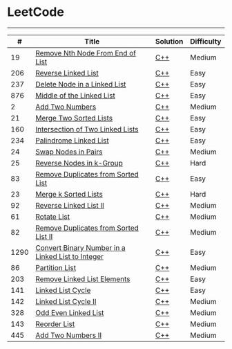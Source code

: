 # LeetCode

---

| # | Title | Solution | Difficulty |
|---| ----- | -------- | ---------- |
|19|[Remove Nth Node From End of List](https://leetcode.com/problems/remove-nth-node-from-end-of-list/) | [C++](Algorithms/remove-nth-node-from-end-of-list.cpp)|Medium|
|206|[Reverse Linked List](https://leetcode.com/problems/reverse-linked-list/) | [C++](Algorithms/reverse-linked-list.cpp)|Easy|
|237|[Delete Node in a Linked List](https://leetcode.com/problems/delete-node-in-a-linked-list/) | [C++](Algorithms/delete-node-in-a-linked-list.cpp)|Easy|
|876|[Middle of the Linked List](https://leetcode.com/problems/middle-of-the-linked-list/) | [C++](Algorithms/middle-of-the-linked-list.cpp)|Easy|
|2|[Add Two Numbers](https://leetcode.com/problems/add-two-numbers/) | [C++](Algorithms/add-two-numbers.cpp)|Medium|
|21|[Merge Two Sorted Lists](https://leetcode.com/problems/merge-two-sorted-lists/) | [C++](Algorithms/merge-two-sorted-lists.cpp)|Easy|
|160|[Intersection of Two Linked Lists](https://leetcode.com/problems/intersection-of-two-linked-lists/) | [C++](Algorithms/intersection-of-two-linked-lists.cpp)|Easy|
|234|[Palindrome Linked List](https://leetcode.com/problems/palindrome-linked-list/) | [C++](Algorithms/palindrome-linked-list.cpp)|Easy|
|24|[Swap Nodes in Pairs](https://leetcode.com/problems/swap-nodes-in-pairs/) | [C++](Algorithms/swap-nodes-in-pairs.cpp)|Medium|
|25|[Reverse Nodes in k-Group](https://leetcode.com/problems/reverse-nodes-in-k-group/) | [C++](Algorithms/reverse-nodes-in-k-group.cpp)|Hard|
|83|[Remove Duplicates from Sorted List](https://leetcode.com/problems/remove-duplicates-from-sorted-list/) | [C++](Algorithms/remove-duplicates-from-sorted-list.cpp)|Easy|
|23|[Merge k Sorted Lists](https://leetcode.com/problems/merge-k-sorted-lists/) | [C++](Algorithms/merge-k-sorted-lists.cp)|Hard|
|92|[Reverse Linked List II](https://leetcode.com/problems/reverse-linked-list-ii/) | [C++](Algorithms/reverse-linked-list-ii.cpp)|Medium|
|61|[Rotate List](https://leetcode.com/problems/rotate-list/) | [C++](Algorithms/rotate-list.cpp)|Medium|
|82|[Remove Duplicates from Sorted List II](https://leetcode.com/problems/remove-duplicates-from-sorted-list-ii/) | [C++](Algorithms/remove-duplicates-from-sorted-list-ii.cpp)|Medium|
|1290|[Convert Binary Number in a Linked List to Integer](https://leetcode.com/problems/convert-binary-number-in-a-linked-list-to-integer/) | [C++](Algorithms/convert-binary-number-in-a-linked-list-to-integer.cpp)|Easy|
|86|[Partition List](https://leetcode.com/problems/partition-list/) | [C++](Algorithms/partition-list.cpp)|Medium|
|203|[Remove Linked List Elements](https://leetcode.com/problems/remove-linked-list-elements/) | [C++](Algorithms/remove-linked-list-elements.cpp)|Easy|
|141|[Linked List Cycle](https://leetcode.com/problems/linked-list-cycle/) | [C++](Algorithms/linked-list-cycle.cpp)|Easy|
|142|[Linked List Cycle II](https://leetcode.com/problems/linked-list-cycle-ii/) | [C++](Algorithms/linked-list-cycle-ii.cpp)|Medium|
|328|[Odd Even Linked List](https://leetcode.com/problems/odd-even-linked-list/) | [C++](Algorithms/odd-even-linked-list.cpp)|Medium|
|143|[Reorder List](https://leetcode.com/problems/reorder-list/) | [C++](Algorithms/reorder-list.cpp)|Medium|
|445|[Add Two Numbers II](https://leetcode.com/problems/add-two-numbers-ii/) | [C++](Algorithms/add-two-numbers-ii.cpp)|Medium|

